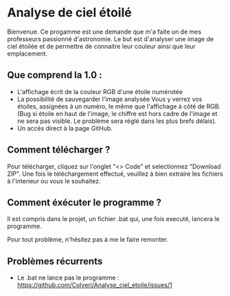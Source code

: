 # Analyse de ciel étoilé

Bienvenue. Ce progamme est une demande que m'a faite un de mes professeurs passionné d'astronomie.
Le but est d'analyser une image de ciel étoilée et de permettre de connaitre leur couleur ainsi que leur emplacement.

## Que comprend la 1.0 :

- L'affichage écrit de la couleur RGB d'une étoile numérotée
- La possibilité de sauvegarder l'image analysée
  Vous y verrez vos étoiles, assignées à un numéro, le même que l'affichage à côté de RGB. (Bug si étoile en haut de l'image, le chiffre est hors cadre de l'image et ne sera pas visible. Le problème sera réglé dans les plus brefs délais).
- Un accès direct à la page GitHub.

## Comment télécharger ?

Pour télécharger, cliquez sur l'onglet "<> Code" et selectionnez "Download ZIP". Une fois le téléchargement effectué,
veuillez à bien extraire les fichiers à l'interieur ou vous le souhaitez.

## Comment éxécuter le programme ?

Il est compris dans le projet, un fichier .bat qui, une fois executé, lancera le programme.


Pour tout problème, n'hésitez pas à me le faire remonter.

## Problèmes récurrents

- Le .bat ne lance pas le programme : https://github.com/Colveri/Analyse_ciel_etoile/issues/1